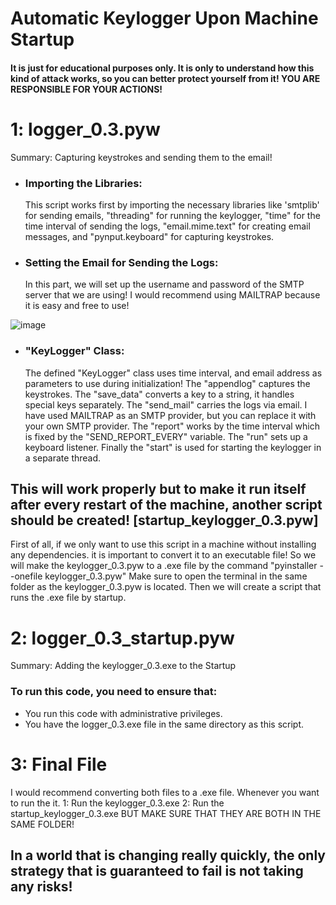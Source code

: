 # Automatic Keylogger Upon Machine Startup
#### It is just for educational purposes only. It is only to understand how this kind of attack works, so you can better protect yourself from it! YOU ARE RESPONSIBLE FOR YOUR ACTIONS!


# 1: logger_0.3.pyw
Summary: Capturing keystrokes and sending them to the email!


* ### Importing the Libraries: 
  This script works first by importing the necessary libraries like 'smtplib' for sending emails, "threading" for running the keylogger, "time" for the time interval of sending the logs, "email.mime.text" for creating email messages, and "pynput.keyboard" for capturing keystrokes.


* ### Setting the Email for Sending the Logs:
  In this part, we will set up the username and password of the SMTP server that we are using! I would recommend using MAILTRAP because it is easy and free to use! 

![image](https://github.com/hassnshahir/keylogger/assets/133601250/ac0a2ef0-7d01-4830-b6b7-6004c2588123)


* ### "KeyLogger" Class:
  The defined "KeyLogger" class uses time interval, and email address as parameters to use during initialization! The "appendlog" captures the keystrokes. The "save_data" converts a key to a string, it handles special keys    separately. The "send_mail" carries the logs via email. I have used MAILTRAP as an SMTP provider, but you can replace it with your own SMTP provider. The "report" works by the time interval which is fixed by the             "SEND_REPORT_EVERY" variable. The "run" sets up a keyboard listener. Finally the "start" is used for starting the keylogger in a separate thread. 

## This will work properly but to make it run itself after every restart of the machine, another script should be created! [startup_keylogger_0.3.pyw]
First of all, if we only want to use this script in a machine without installing any dependencies. it is important to convert it to an executable file! So we will make the keylogger_0.3.pyw to a .exe file by the command "pyinstaller --onefile keylogger_0.3.pyw" Make sure to open the terminal in the same folder as the keylogger_0.3.pyw is located. Then we will create a script that runs the .exe file by startup. 


# 2: logger_0.3_startup.pyw
Summary: Adding the keylogger_0.3.exe to the Startup

### To run this code, you need to ensure that:
* You run this code with administrative privileges.
* You have the logger_0.3.exe file in the same directory as this script.

# 3: Final File
I would recommend converting both files to a .exe file. Whenever you want to run the it.
  1: Run the keylogger_0.3.exe 
  2: Run the startup_keylogger_0.3.exe 
BUT MAKE SURE THAT THEY ARE BOTH IN THE SAME FOLDER!

## In a world that is changing really quickly, the only strategy that is guaranteed to fail is not taking any risks!

